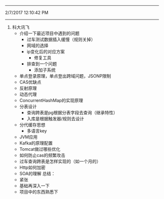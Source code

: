 
----------
2/7/2017 12:10:42 PM 

----------
1. 科大讯飞
	- 介绍一下最近项目中遇到的问题
		- 过车测试数据插入缓慢（规则关掉）
		- 网域的选择
		- ip变化后的对应方案
			- 修复工具
		- 排查到一个问题
			- 添加子系统
	- 单点登录原理，单点登出跨域问题，JSONP限制
	- CAS优缺点
	- 反射原理
	- 动态代理
	- ConcurrentHashMap的实现原理
	- 分表设计
		- 查询跨表是pg根据分表字段去查询（继承特性）
		- 入库是根据触发器/规则去设计
	- 分代缓存思想
		- 多语言key
	- JVM应用
	- Kafka的原理配置
	- Tomcat做过哪些优化
	- 如何防止cas的频繁攻击
	- 过车查询跨表是怎样实现的（如一个月的）
	- Http如何加密
	- SOA的理解
总结：
	- 紧张
	- 基础再深入一下
	- 项目中的东西熟悉下 